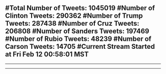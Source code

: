 #Total Number of Tweets: 1045019 
#Number of Clinton Tweets: 290362
#Number of Trump Tweets: 287438
#Number of Cruz Tweets: 206808
#Number of Sanders Tweets: 197469
#Number of Rubio Tweets: 48239
#Number of Carson Tweets: 14705
#Current Stream Started at Fri Feb 12 00:58:01 MST
---
---
---
